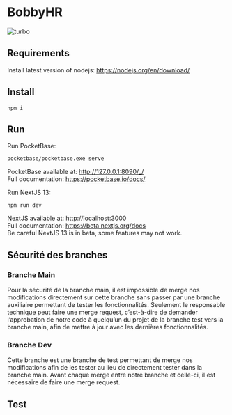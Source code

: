 # BobbyHR

![turbo](https://vercel.com/_next/image?url=https%3A%2F%2Fimages.ctfassets.net%2Fe5382hct74si%2F2oCT6ewHNjBJPSmNHajtP7%2F5e567c84ab13885946aa23d383b63a05%2FFrame_427318999.png&w=3840&q=75)

## Requirements 
Install latest version of nodejs:
https://nodejs.org/en/download/

## Install
```shell
npm i  
```
## Run 
Run PocketBase:
```shell
pocketbase/pocketbase.exe serve
```
PocketBase available at: http://127.0.0.1:8090/_/ </br>
Full documentation: https://pocketbase.io/docs/

Run NextJS 13:
```shell
npm run dev
```
NextJS available at: http://localhost:3000 </br>
Full documentation: https://beta.nextjs.org/docs </br>
Be careful NextJS 13 is in beta, some features may not work.

## Sécurité des branches
### Branche Main
Pour la sécurité de la branche main, il est impossible de merge nos modifications directement sur cette branche sans passer par une branche auxiliaire permettant de tester les fonctionnalités. Seulement le responsable technique peut faire une merge request, c’est-à-dire de demander l’approbation de notre code à quelqu’un du projet de la branche test vers la branche main, afin de mettre à jour avec les dernières fonctionnalités.

### Branche Dev
Cette branche est une branche de test permettant de merge nos modifications afin de les tester au lieu de directement tester dans la branche main. Avant chaque merge entre notre branche et celle-ci, il est nécessaire de faire une merge request.

## Test
